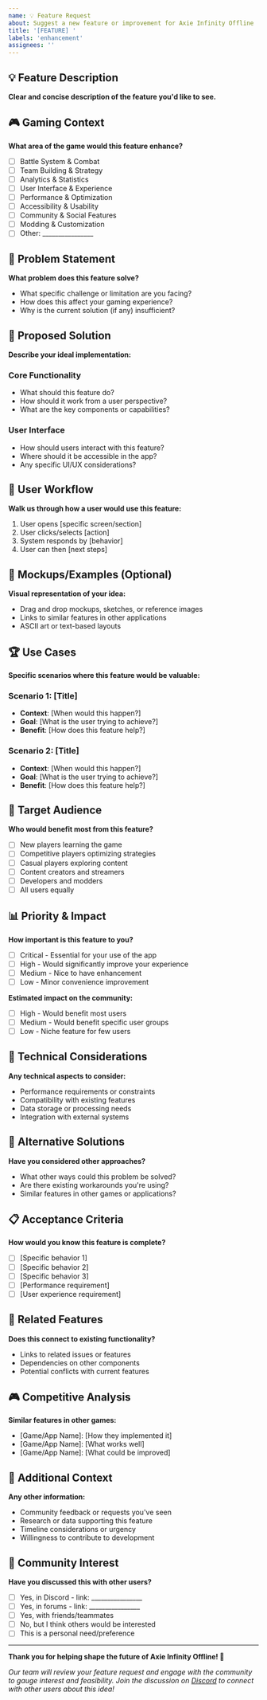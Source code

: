 ```yaml
---
name: 💡 Feature Request
about: Suggest a new feature or improvement for Axie Infinity Offline
title: '[FEATURE] '
labels: 'enhancement'
assignees: ''
---
```


## 💡 Feature Description
**Clear and concise description of the feature you'd like to see.**

## 🎮 Gaming Context
**What area of the game would this feature enhance?**
- [ ] Battle System & Combat
- [ ] Team Building & Strategy
- [ ] Analytics & Statistics
- [ ] User Interface & Experience
- [ ] Performance & Optimization
- [ ] Accessibility & Usability
- [ ] Community & Social Features
- [ ] Modding & Customization
- [ ] Other: ________________

## 🎯 Problem Statement
**What problem does this feature solve?**
- What specific challenge or limitation are you facing?
- How does this affect your gaming experience?
- Why is the current solution (if any) insufficient?

## 🚀 Proposed Solution
**Describe your ideal implementation:**

### Core Functionality
- What should this feature do?
- How should it work from a user perspective?
- What are the key components or capabilities?

### User Interface
- How should users interact with this feature?
- Where should it be accessible in the app?
- Any specific UI/UX considerations?

## 🔄 User Workflow
**Walk us through how a user would use this feature:**
1. User opens [specific screen/section]
2. User clicks/selects [action]
3. System responds by [behavior]
4. User can then [next steps]

## 🎨 Mockups/Examples (Optional)
**Visual representation of your idea:**
- Drag and drop mockups, sketches, or reference images
- Links to similar features in other applications
- ASCII art or text-based layouts

## 🏆 Use Cases
**Specific scenarios where this feature would be valuable:**

### Scenario 1: [Title]
- **Context**: [When would this happen?]
- **Goal**: [What is the user trying to achieve?]
- **Benefit**: [How does this feature help?]

### Scenario 2: [Title]
- **Context**: [When would this happen?]
- **Goal**: [What is the user trying to achieve?]
- **Benefit**: [How does this feature help?]

## 🎯 Target Audience
**Who would benefit most from this feature?**
- [ ] New players learning the game
- [ ] Competitive players optimizing strategies
- [ ] Casual players exploring content
- [ ] Content creators and streamers
- [ ] Developers and modders
- [ ] All users equally

## 📊 Priority & Impact
**How important is this feature to you?**
- [ ] Critical - Essential for your use of the app
- [ ] High - Would significantly improve your experience
- [ ] Medium - Nice to have enhancement
- [ ] Low - Minor convenience improvement

**Estimated impact on the community:**
- [ ] High - Would benefit most users
- [ ] Medium - Would benefit specific user groups
- [ ] Low - Niche feature for few users

## 🔧 Technical Considerations
**Any technical aspects to consider:**
- Performance requirements or constraints
- Compatibility with existing features
- Data storage or processing needs
- Integration with external systems

## 🌟 Alternative Solutions
**Have you considered other approaches?**
- What other ways could this problem be solved?
- Are there existing workarounds you're using?
- Similar features in other games or applications?

## 📋 Acceptance Criteria
**How would you know this feature is complete?**
- [ ] [Specific behavior 1]
- [ ] [Specific behavior 2]
- [ ] [Specific behavior 3]
- [ ] [Performance requirement]
- [ ] [User experience requirement]

## 🔗 Related Features
**Does this connect to existing functionality?**
- Links to related issues or features
- Dependencies on other components
- Potential conflicts with current features

## 🎮 Competitive Analysis
**Similar features in other games:**
- [Game/App Name]: [How they implemented it]
- [Game/App Name]: [What works well]
- [Game/App Name]: [What could be improved]

## 📝 Additional Context
**Any other information:**
- Community feedback or requests you've seen
- Research or data supporting this feature
- Timeline considerations or urgency
- Willingness to contribute to development

## 💬 Community Interest
**Have you discussed this with other users?**
- [ ] Yes, in Discord - link: ________________
- [ ] Yes, in forums - link: ________________
- [ ] Yes, with friends/teammates
- [ ] No, but I think others would be interested
- [ ] This is a personal need/preference

---

**Thank you for helping shape the future of Axie Infinity Offline! 🚀**

*Our team will review your feature request and engage with the community to gauge interest and feasibility. Join the discussion on [Discord](https://discord.gg/axie-offline) to connect with other users about this idea!* 